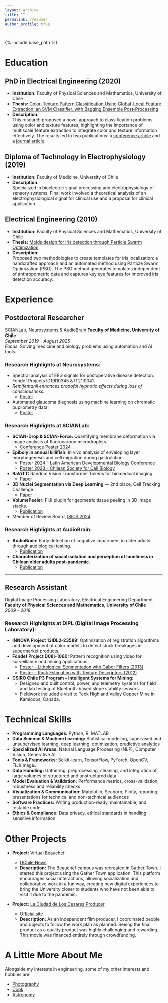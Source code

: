 ```yaml
---
layout: archive
title: ""
permalink: /resume/
author_profile: true

---
```


{% include base_path %}

# Education

## PhD in Electrical Engineering (2020)
- **Institution:** Faculty of Physical Sciences and Mathematics, University of Chile  
- **Thesis:** [Color–Texture Pattern Classification Using Global–Local Feature Extraction, an SVM Classifier, with Bagging Ensemble Post-Processing](https://www.cec.uchile.cl/~canavarr/Tesis/Navarro_2020.pdf)  
- **Description:**  
  This research proposed a novel approach to classification problems using color and texture features, highlighting the importance of multiscale feature extraction to integrate color and texture information effectively. The results led to two publications: a [conference article](https://doi.org/10.1109/SMC.2013.562) and a [journal article](https://doi.org/10.3390/app9153130).

## Diploma of Technology in Electrophysiology (2019)
- **Institution:** Faculty of Medicine, University of Chile  
- **Description:**  
  Specialized in bioelectric signal processing and electrophysiology of sensory systems. Final work involved a theoretical analysis of an electrophysiological signal for clinical use and a proposal for clinical application.

## Electrical Engineering (2010)
- **Institution:** Faculty of Physical Sciences and Mathematics, University of Chile  
- **Thesis:** [Molds design for iris detection through Particle Swarm Optimization](https://www.cec.uchile.cl/~canavarr/Tesis/Navarro_2010.pdf)  
- **Description:**  
  Proposed two methodologies to create templates for iris localization: a handcrafted approach and an automated method using Particle Swarm Optimization (PSO). The PSO method generates templates independent of anthropometric data and captures key eye features for improved iris detection accuracy.

# Experience

## Postdoctoral Researcher  
[SCIANLab](https://scian.cl/scientific-image-analysis/team-members-scianlab/), [Neurosystems](https://neurosistemas.cl/en/2021/10/19/carlos-navarro/)  & [AudioBrain](https://dpoae.scian.cl/)
**Faculty of Medicine, University of Chile**  
*September 2019 – August 2025*  
_Focus:_ Solving medicine and biology problems using automation and AI tools.

### Research Highlights at Neurosystems:
- Spectral analysis of EEG signals for postoperative disease detection. Fondef Projects ID19I10345 & IT21I0041.  
- *Remifentanil enhances propofol hypnotic effects during loss of consciousness.*  
  - [Poster](https://www.cec.uchile.cl/~canavarr/Posters/2021_Remifentanil_enhances.pdf)  
- Automated glaucoma diagnosis using machine learning on chromatic pupilometry data.  
  - [Poster](https://www.cec.uchile.cl/~canavarr/Posters/2024_MZamorano_Diagnostico.pdf)

### Research Highlights at SCIANLab:
- **SCIAN-Drop & SCIAN-Force:** Quantifying membrane deformation via image analysis of fluorocarbon microdroplets.  
  - [Conference Poster 2024](https://www.cec.uchile.cl/~canavarr/Posters/2024_MCarvajal_SCIANForceSCIANDrop.pdf)  
- **Epiboly in annual killifish:** In vivo analysis of enveloping layer morphogenesis and cell migration during gastrulation.  
  - [Poster 2024 – Latin American Developmental Biology Conference](https://www.cec.uchile.cl/~canavarr/Posters/2024_NGuerrero_InVivo.pdf)  
  - [Poster 2023 – Chilean Society for Cell Biology](https://www.cec.uchile.cl/~canavarr/Posters/2023_YLemusSBCCH.pdf)  
- **RaViTT:** Random Vision Transformer Tokens for biomedical imaging.  
  - [Paper](https://arxiv.org/pdf/2306.10959.pdf)  
- **3D Nuclei Segmentation via Deep Learning** — 2nd place, Cell Tracking Challenge.  
  - [Paper](https://www.computer.org/csdl/proceedings-article/cai/2023/398400a309/1PhCElOJQcM)  
- **VolumePeeler:** FIJI plugin for geometric tissue peeling in 3D image stacks.  
  - [Publication](https://bmcbioinformatics.biomedcentral.com/articles/10.1186/s12859-023-05403-z)  
- Member of Review Board, [ISICS 2024](https://isics.cedai.cl/2024/)

### Research Highlights at AudioBrain:
- **AudioBrain:** Early detection of cognitive impairment in older adults through audiological testing.  
  - [Publication](https://www.biorxiv.org/content/biorxiv/early/2023/02/05/2023.02.03.527051.full.pdf)
- **Characterization of social isolation and perception of loneliness in Chilean older adults post-pandemic.**  
  - [Publication](https://www.ncbi.nlm.nih.gov/pmc/articles/PMC11715746/)

---

## Research Assistant  
Digital Image Processing Laboratory, Electrical Engineering Department  
**Faculty of Physical Sciences and Mathematics, University of Chile**  
*2009 – 2018*  

### Research Highlights at DIPL (Digital Image Processing Laboratory):
- **INNOVA Project 13IDL2-23589:** Optimization of registration algorithms and development of color models to detect stock breakages in supermarket products.
- **Fondef Project D08I-1060:** Pattern recognition using video for surveillance and mining applications.  
  - [Poster – Lithological Segmentation with Gabor Filters (2013)](https://www.cec.uchile.cl/~canavarr/Posters/2013_Lithological_Gabor.pdf)  
  - [Poster – Rock Estimation with Texture Descriptors (2012)](https://www.cec.uchile.cl/~canavarr/Posters/2012_Rock_Estimation.pdf)
- **CSIRO Chile P3 Program – Intelligent Systems for Mining:**  
  - Designed and built control, power, and telemetry systems for field and lab testing of Bluetooth-based slope stability sensors.  
  - Fieldwork included a visit to Teck Highland Valley Copper Mine in Kamloops, Canada.


# Technical Skills

- **Programming Languages:** Python, R, MATLAB  
- **Data Science & Machine Learning:** Statistical modeling, supervised and unsupervised learning, deep learning, optimization, predictive analytics  
- **Specialized AI Areas:** Natural Language Processing (NLP), Computer Vision, Generative AI  
- **Tools & Frameworks:** Scikit-learn, TensorFlow, PyTorch, OpenCV, FIJI/ImageJ  
- **Data Handling:** Gathering, preprocessing, cleaning, and integration of large volumes of structured and unstructured data  
- **Model Evaluation & Validation:** Performance metrics, cross-validation, robustness and reliability checks  
- **Visualization & Communication:** Matplotlib, Seaborn, Plotly, reporting, presentations for technical and non-technical audiences  
- **Software Practices:** Writing production-ready, maintainable, and testable code  
- **Ethics & Compliance:** Data privacy, ethical standards in handling sensitive information

# Other Projects

- **Project:** [Virtual Beauchef](https://tinyurl.com/beauchefvirtual)  
  - [UChile News](https://uchile.cl/i176928)  
  - **Description:** The Beauchef campus was recreated in Gather Town. I started this project using the Gather Town application. This platform encourages social interactions, allowing socialization and collaborative work in a fun way, creating new digital experiences to bring the University closer to students who have not been able to visit it due to the pandemic.

- **Project:** [La Ciudad de Los Cesares Producer](https://tinyurl.com/CNC-IMDB)  
  - [Official site](http://www.laciudaddeloscesares.cl/)  
  - **Description:** As an independent film producer, I coordinated people and objects to follow the work plan as planned. Seeing the final product as a quality product was highly challenging and rewarding. This movie was financed entirely through crowdfunding.

# A Little More About Me

Alongside my interests in engineering, some of my other interests and hobbies are:  
- [Photography](https://tinyurl.com/CNC-Fotografia)  
- [Cook](https://www.caldostrong.com/search/label/cocinando-con-caldo)  
- [Astronomy](https://www.caldostrong.com/search/label/astronomia)
